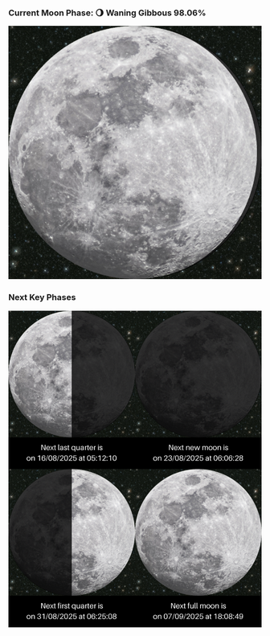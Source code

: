 ### Current Moon Phase: 🌖 Waning Gibbous 98.06%
![Moon Phase](moonphase.png)
### Next Key Phases
![Gallery](gallery.png)